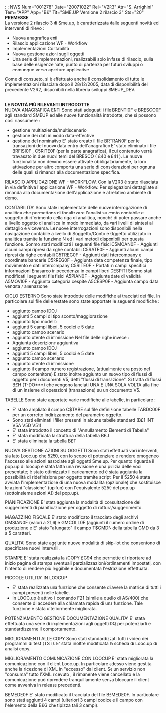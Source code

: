  :  : NWS Num="001278" Date="20071022" Rel="V2R3" Atr="S. Arrighini" Tem="APP" App="B£" Tit="SME.UP Versione 2 rilascio 3" Sts="20"
<br><b><font class=b><b>PREMESSE</b></font></b><br>
La versione 2 rilascio 3 di Sme.up, è caratterizzata dalle seguenti novità ed interventi di rilevo : 
- Nuova anagrafica enti
- Rilascio applicazione WF - Workflow
- Implementazioni Contabilità
- Nuova gestione azioni sugli oggetti
- Una serie di implementazioni, realizzabili solo in fase di rilascio, sulla base delle esigenze
  nate, punto di partenza per futuri sviluppi o comunque verso aperture applicative.

Come di consueto, si è effettuato anche il consolidamento di tutte le implementazioni rilasciate dopo il 28/12/2005, data di disponibilità del precedente V2R2, disponibili nella libreria sviluppi
SMEUP_DEV.

<br><b><font class=b><b>LE NOVITÀ PIÙ RILEVANTI INTRODOTTE</b></font></b><br> 
NUOVA ANAGRAFICA ENTI
Sono stati adeguati i file BRENTI0F e BRESCO0F agli standard SMEUP ed alle nuove funzionalità introdotte, che si possono così riassumere : 
-  gestione multiazienda/multiscenario
-  gestione dei dati in modo data-effective
-  gestione del nominativo
E' stato creato il file BRTRAN0F per le transazioni del nuovo data entry dell'anagrafico E' stato eliminato i file BRFISI0F , C5RITE0F (per la parte anagrafica), il cui contenuto verrà travasato in due nuovi temi del BRESCO ( £40 e £41 ).
Le nuove funzionalità non devono essere attivate obbligatoriamente, la loro attivazione per altro comporta una serie di considerazioni per ognuna delle quali si rimanda alla documentazione specifica.

RILASCIO APPLICAZIONE WF - WORKFLOW.
Con la V2R3 è stato rilasciata in via definitiva l'applicazione WF - Workflow.
Per spiegazioni dettagliate si rimanda alla documentazione dell'applicazione e al relativo ambiente di demo.

CONTABILITA'
Sono state implementate delle nuove interrogazione di analitica che permettono di focalizzare l'analisi su conto contabile e soggetto di riferimento della riga di analitica, nonché di poter passare anche a livello oggetto di analitica in modo immediato, da vari livelli di sintesi al dettaglio e viceversa. Le nuove interrogazioni sono disponibili nella navigazione contabile a livello di Soggetto/Conto e Oggetto utilizzato in analitica tramite la funzione N ed i vari metodi disponibili per questa funzione.
Sonmo stati modificati i seguenti file fisici
C5MOAN0F - Aggiunti alcuni campi ripresi da righe contabili
C5RATE0F - Aggiunti alcuni campi ripresi da righe contabili
C5TREG0F - Aggiunti dati intercompany e coordinate bancarie
C5RREG0F - Aggiunta data competenza finale, tipo movimento e dati intercompany C5RITE0F - Portati in campi specifici informazioni Enasarco in pecedenza in campi liberi 
CESPITI
Sonmo stati modificati i seguenti file fisici
A5PIAN0F - Aggiunte date di validità
A5MOVI0F - Aggiunta categoria cespite
A5CESP0F - Aggiunta campo data vendita / alienazione

CICLO ESTERNO
Sono state introdotte delle modifiche ai tracciati dei file. In particolare sul file delle testate
sono state apportate le seguenti modifiche : 
- aggiunto campo IDOJ
- aggiunti 5 campi di tipo sconto/maggiorazione
- aggiunto tipo modello
- aggiunti 5 campi liberi, 5 codici e 5 date
- aggiunto campo scenario
- aggiunto utente di immissione
Nel file delle righe invece : 
- Aggiunta descrizione aggiuntiva
- aggiunto campo IDOJ
- aggiunti 5 campi liberi, 5 codici e 5 date
- aggiunto campo scenario
- aggiunto utente di immissione
- aggiunto il campo numero registrazione, (attualmente era posto nel campo contenitore)
È stato inoltre aggiunto un nuovo tipo di flussi di oggetto per i documenti V5, detti "flussi di transazione". Si tratta di flussi B£H (T-DO***) che vengono lanciati UNA E UNA SOLA VOLTA  alla fine
di un insieme di operazioni (transazione) su un documento V5.

TABELLE
Sono state apportate varie modifiche alle tabelle, in particolare : 
- E' stato ampliato il campo C$TABE sul file definizione tabelle TABDC00F per un corretto
indirizzamento del parametro oggetto.
- Sono stati eliminati i filler presenti in alcune tabelle standard (B£1 INT V5A V5D V51)
- E' stata introdotto il concetto di "Annullamento Elementi di Tabella"
- E' stata modificata la struttura della tabella B£J
- E' stata eliminata la tabella B£T

NUOVA GESTIONE AZIONI SU OGGETTI
Sono stati effettuati vari interventi, sia lato Looc.up che 5250, con lo scopo di potenziare e rendere omogeneo l'accesso alle azioni associate agli oggetti Sme.up.
Per quanto riguarda il pop.up di loocup è stata fatta una revisione e una pulizia delle voci presentate; è stato ottimizzato il caricamento ed è stata aggiunta la possibilità di ridefinizione
per oggetto tramite script.
Per il 5250 è stata avviata l'implementazione di una nuova modalità (opzionale) che sostituisce le
azioni "classiche" (up fun) con l'equivalente 5250 del pop.up (sottoinsieme azioni A() del pop.up).

PIANIFICAZIONE
E' stata aggiunta la modalità di consultazione dei suggerimenti di pianificazione per oggetto di rottura/suggerimento.

MAGAZZINO FISCALE
E' stato modificato il tracciato degli archivi GMSIAN0F (valori a 21,6) e GMCOLL0F (aggiunti il numero ordine di produzione e
E' stato "allungato" il campo T$GMDN della tabella GMD da 3 a 5 caratteri.

QUALITA'
Sono state aggiunte nuove modalità di skip-lot che  consentono di specificare nuovi intervalli.

STAMPE
E' stata realizzata la /COPY £G94 che permette di riportare ad inizio pagina di stampa eventuali parzializzazioni/ordinamenti impostati, con l'intento di rendere più leggibile e documentata l'estrazione effettuata.

PICCOLE UTILITA' IN LOOCUP
- E' stata realizzata una funzione che consente di avere la matrice di tutti i campi presenti
  nelle tabelle.
- In LOOC.up è attivo il comando F21 (simile a quello di AS/400) che consente di accedere alla
  chiamata rapida di una funzione. Tale funzione è stata ulteriormente migliorata.

POTENZIAMENTO GESTIONE DOCUMENTAZIONE QUALITA'
E' stata effettuata una serie di implementazioni agli oggetti DQ per potenziarli e standardizzarne il comportamento.

MIGLIORAMENTI ALLE COPY
Sono stati standardizzati tutti i video dei programmi di test (TST).
E' stata inoltre modificata la scheda di Looc.up di analisi copy.

MIGLIORAMENTO COMUNICAZIONE CON LOOCUP
E' stata migliorata la comunicazione con il client Looc.up. In particolare adesso viene gestita anche la ricezione di XML in "eccesso" dal client. Se un servizio non "consuma" tutto l'XML ricevuto
, il rimanente viene cancellato e la comunicazione può riprendere tranquillamente senza bloccare il client come avveniva in release precedenti.

B£MEDE0F
E' stato modificato il tracciato del file B£MEDE0F. In particolare sono stati aggiunti 4 campi (ulteriori 3 campi codice e il campo con l'elemento della B£G che tipizza tali 3 campi).
